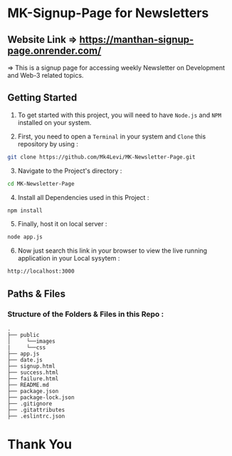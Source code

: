 # MK-Signup-Page for Newsletters

## Website Link => https://manthan-signup-page.onrender.com/

=> This is a signup page for accessing weekly Newsletter on Development and Web-3 related topics.

<h2>Getting Started</h2>

1. To get started with this project, you will need to have `Node.js` and `NPM` installed on your system.

2. First, you need to open a `Terminal` in your system and `Clone` this repository by using :

```bash
git clone https://github.com/Mk4Levi/MK-Newsletter-Page.git
```

3. Navigate to the Project's directory :

```bash
cd MK-Newsletter-Page
```

4. Install all Dependencies used in this Project :

```bash
npm install
```

5. Finally, host it on local server :

```bash
node app.js
```

6. Now just search this link in your browser to view the live running application in your Local sysytem :

```bash
http://localhost:3000
```

<h2>Paths & Files</h2>

### Structure of the Folders & Files in this Repo :

```text
.
├── public
│     └──images
|     └──css
├── app.js
├── date.js
├── signup.html
├── success.html
├── failure.html
├── README.md
├── package.json
├── package-lock.json
├── .gitignore
├── .gitattributes
├── .eslintrc.json
```

# Thank You
